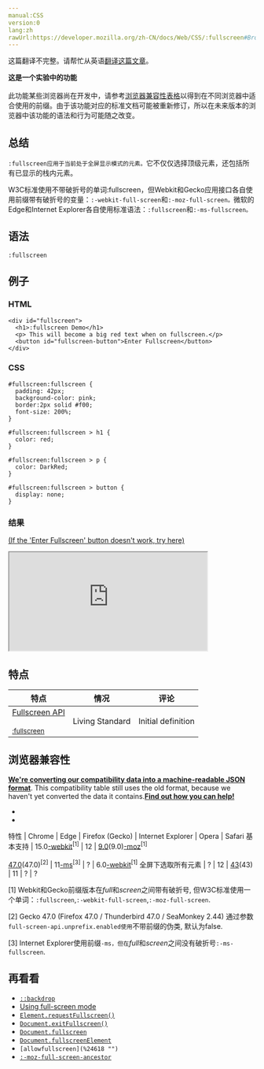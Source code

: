 ```yaml
---
manual:CSS
version:0
lang:zh
rawUrl:https://developer.mozilla.org/zh-CN/docs/Web/CSS/:fullscreen#Browser_compatibility
---
```




这篇翻译不完整。请帮忙从英语[翻译这篇文章](%30289 "")。






**这是一个实验中的功能**<br></br>此功能某些浏览器尚在开发中，请参考[浏览器兼容性表格](%30290 "")以得到在不同浏览器中适合使用的前缀。由于该功能对应的标准文档可能被重新修订，所以在未来版本的浏览器中该功能的语法和行为可能随之改变。




## 总结<a name="总结"></a>


`:fullscreen应用于当前处于全屏显示模式的元素。`它不仅仅选择顶级元素，还包括所有已显示的栈内元素。

W3C标准使用不带破折号的单词:fullscreen，但Webkit和Gecko应用接口各自使用前缀带有破折号的变量：`:-webkit-full-screen`和`:-moz-full-screen。`微软的Edge和Internet Explorer各自使用标准语法：`:fullscreen`和`:-ms-fullscreen。`

## 语法<a name="语法"></a>

```
:fullscreen
```

## 例子<a name="例子"></a>

### HTML<a name="HTML"></a>

```
<div id="fullscreen">
  <h1>:fullscreen Demo</h1>
  <p> This will become a big red text when on fullscreen.</p>
  <button id="fullscreen-button">Enter Fullscreen</button>
</div>
```

### CSS<a name="CSS"></a>

```
#fullscreen:fullscreen {
  padding: 42px;
  background-color: pink;
  border:2px solid #f00;
  font-size: 200%;
}

#fullscreen:fullscreen > h1 {
  color: red;
}

#fullscreen:fullscreen > p {
  color: DarkRed;
}

#fullscreen:fullscreen > button {
  display: none;
}
```

### 结果<a name="结果"></a>


[(If the &#39;Enter Fullscreen&#39; button doesn&#39;t work, try here)](%30291 "")



<iframe src='https://mdn.mozillademos.org/zh-CN/docs/Web/CSS/:fullscreen$samples/Example?revision=1136321' width='80%' height='200px'></iframe>


## 特点<a name="特点"></a>

特点 | 情况 | 评论 
 ---  |  ---  |  ---  | 
[Fullscreen API<br></br><small>:fullscreen</small>](%30292 "") | Living Standard | Initial definition 


## 浏览器兼容性<a name="浏览器兼容性"></a>


**[We&#39;re converting our compatibility data into a machine-readable JSON format](%3344 "")**. This compatibility table still uses the old format, because we haven&#39;t yet converted the data it contains.**[Find out how you can help!](%3392 "")**


* 
* 

特性 | Chrome | Edge | Firefox (Gecko) | Internet Explorer | Opera | Safari 
基本支持 | 15.0[-webkit](%3568 "The name of this feature is prefixed with '-webkit' as this browser considers it experimental")<sup>[1]</sup> | 12 | [9.0](%12621 "Released on 2011-12-20.")(9.0)[-moz](%3568 "The name of this feature is prefixed with '-moz' as this browser considers it experimental")<sup>[1]</sup><br></br>[47.0](%16303 "Released on 2016-06-07.")(47.0)<sup>[2]</sup> | 11[-ms](%3568 "The name of this feature is prefixed with '-ms' as this browser considers it experimental")<sup>[3]</sup> | ? | 6.0[-webkit](%3568 "The name of this feature is prefixed with '-webkit' as this browser considers it experimental")<sup>[1]</sup> 
全屏下选取所有元素 | ? | 12 | [43](%23166 "Released on 2015-12-15.")(43) | 11 | ? | ? 





[1] Webkit和Gecko前缀版本在*full*和*screen*之间带有破折号, 但W3C标准使用一个单词：`:fullscreen`,`:-webkit-full-screen`,`:-moz-full-screen`.



[2] Gecko 47.0 (Firefox 47.0 / Thunderbird 47.0 / SeaMonkey 2.44) 通过参数`full-screen-api.unprefix.enabled使用`不带前缀的伪类, 默认为false.



[3] Internet Explorer使用前缀`-ms，但在`*full*和*screen*之间没有破折号`:-ms-fullscreen`.


## 再看看<a name="再看看"></a>

* [`::backdrop`](%27804 "::backdrop CSS 伪元素 是在任何处于全屏模式的元素下的即刻渲染的盒子（并且在所有其他在堆中的层级更低的元素之上）。")
* [Using full-screen mode](%24631 "")
* [`Element.requestFullscreen()`](%10252 "Element.requestFullscreen() 方法用于发出异步请求使元素进入全屏模式。")
* [`Document.exitFullscreen()`](%26618 "Document.exitFullscreen() 方法用于让当前文档退出全屏模式（原文表述不准确，详见备注）。调用这个方法会让文档回退到上一个调用Element.requestFullscreen()方法进入全屏模式之前的状态。")
* [`Document.fullscreen`](%8934 "此页面仍未被本地化, 期待您的翻译!")
* [`Document.fullscreenElement`](%8696 "此页面仍未被本地化, 期待您的翻译!")
* `[allowfullscreen](%24618 "")`
* [`:-moz-full-screen-ancestor`](%30293 "此页面仍未被本地化, 期待您的翻译!")



